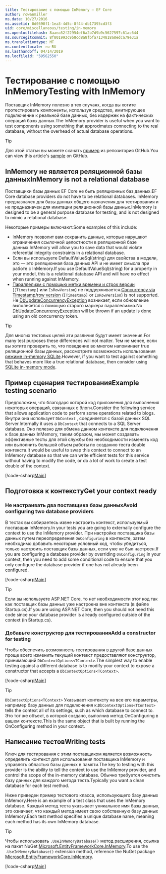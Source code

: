 ```yaml
---
title: Тестирование с помощью InMemory — EF Core
author: rowanmiller
ms.date: 10/27/2016
ms.assetid: 0d0590f1-1ea3-4d5c-8f44-db17395cd3f3
uid: core/miscellaneous/testing/in-memory
ms.openlocfilehash: 8aaea52f22954ef6a2b7d9b9c5627597c61ac644
ms.sourcegitcommit: 8f801993c9b8cd8a8fbfa7134818a8edca79e31a
ms.translationtype: MT
ms.contentlocale: ru-RU
ms.lasthandoff: 04/14/2019
ms.locfileid: "59562550"
---
```

# <a name="testing-with-inmemory"></a><span data-ttu-id="ef125-102">Тестирование с помощью InMemory</span><span class="sxs-lookup"><span data-stu-id="ef125-102">Testing with InMemory</span></span>

<span data-ttu-id="ef125-103">Поставщик InMemory полезно в тех случаях, когда вы хотите протестировать компоненты, используя средство, имитирующее подключение к реальной базе данных, без издержек на фактических операций базы данных.</span><span class="sxs-lookup"><span data-stu-id="ef125-103">The InMemory provider is useful when you want to test components using something that approximates connecting to the real database, without the overhead of actual database operations.</span></span>

> [!TIP]  
> <span data-ttu-id="ef125-104">Для этой статьи вы можете скачать [пример](https://github.com/aspnet/EntityFramework.Docs/tree/master/samples/core/Miscellaneous/Testing) из репозитория GitHub.</span><span class="sxs-lookup"><span data-stu-id="ef125-104">You can view this article's [sample](https://github.com/aspnet/EntityFramework.Docs/tree/master/samples/core/Miscellaneous/Testing) on GitHub.</span></span>

## <a name="inmemory-is-not-a-relational-database"></a><span data-ttu-id="ef125-105">InMemory не является реляционной базы данных</span><span class="sxs-lookup"><span data-stu-id="ef125-105">InMemory is not a relational database</span></span>

<span data-ttu-id="ef125-106">Поставщики базы данных EF Core не быть реляционных баз данных.</span><span class="sxs-lookup"><span data-stu-id="ef125-106">EF Core database providers do not have to be relational databases.</span></span> <span data-ttu-id="ef125-107">InMemory предназначен для базы данных общего назначения для тестирования и не предназначен для имитации реляционной базы данных.</span><span class="sxs-lookup"><span data-stu-id="ef125-107">InMemory is designed to be a general purpose database for testing, and is not designed to mimic a relational database.</span></span>

<span data-ttu-id="ef125-108">Некоторые примеры включают:</span><span class="sxs-lookup"><span data-stu-id="ef125-108">Some examples of this include:</span></span>

* <span data-ttu-id="ef125-109">InMemory позволит вам сохранить данные, которые нарушают ограничения ссылочной целостности в реляционной базе данных.</span><span class="sxs-lookup"><span data-stu-id="ef125-109">InMemory will allow you to save data that would violate referential integrity constraints in a relational database.</span></span>
* <span data-ttu-id="ef125-110">Если вы используете DefaultValueSql(string) для свойства в модели, это — это реляционная база данных API и не имеет смысла при работе с InMemory.</span><span class="sxs-lookup"><span data-stu-id="ef125-110">If you use DefaultValueSql(string) for a property in your model, this is a relational database API and will have no effect when running against InMemory.</span></span>
* <span data-ttu-id="ef125-111">[Параллелизм с помощью метки времени и строк версии](xref:core/modeling/concurrency#timestamprow-version) (`[Timestamp]` или `IsRowVersion`) не поддерживается.</span><span class="sxs-lookup"><span data-stu-id="ef125-111">[Concurrency via Timestamp/row version](xref:core/modeling/concurrency#timestamprow-version) (`[Timestamp]` or `IsRowVersion`) is not supported.</span></span> <span data-ttu-id="ef125-112">Не [DbUpdateConcurrencyException](https://docs.microsoft.com/dotnet/api/microsoft.entityframeworkcore.dbupdateconcurrencyexception) возникает, если обновление выполняется с помощью старого маркера параллелизма.</span><span class="sxs-lookup"><span data-stu-id="ef125-112">No [DbUpdateConcurrencyException](https://docs.microsoft.com/dotnet/api/microsoft.entityframeworkcore.dbupdateconcurrencyexception) will be thrown if an update is done using an old concurrency token.</span></span>

> [!TIP]  
> <span data-ttu-id="ef125-113">Для многих тестовых целей эти различия будут имеет значения.</span><span class="sxs-lookup"><span data-stu-id="ef125-113">For many test purposes these differences will not matter.</span></span> <span data-ttu-id="ef125-114">Тем не менее, если вы хотите проверить то, что поведение во многом напоминает true реляционной базы данных, рассмотрите возможность использования [режиме in-memory SQLite](sqlite.md).</span><span class="sxs-lookup"><span data-stu-id="ef125-114">However, if you want to test against something that behaves more like a true relational database, then consider using [SQLite in-memory mode](sqlite.md).</span></span>

## <a name="example-testing-scenario"></a><span data-ttu-id="ef125-115">Пример сценария тестирования</span><span class="sxs-lookup"><span data-stu-id="ef125-115">Example testing scenario</span></span>

<span data-ttu-id="ef125-116">Предположим, что благодаря которой код приложения для выполнения некоторых операций, связанных с блоги.</span><span class="sxs-lookup"><span data-stu-id="ef125-116">Consider the following service that allows application code to perform some operations related to blogs.</span></span> <span data-ttu-id="ef125-117">Внутри она использует `DbContext` , соединяется с базой данных SQL Server.</span><span class="sxs-lookup"><span data-stu-id="ef125-117">Internally it uses a `DbContext` that connects to a SQL Server database.</span></span> <span data-ttu-id="ef125-118">Оно полезно для обмена данном контексте для подключения к базе данных InMemory, таким образом, мы может создавать эффективные тесты для этой службы без необходимости изменять код или выполнить большой объем работы по созданию теста double контекста.</span><span class="sxs-lookup"><span data-stu-id="ef125-118">It would be useful to swap this context to connect to an InMemory database so that we can write efficient tests for this service without having to modify the code, or do a lot of work to create a test double of the context.</span></span>

[!code-csharp[Main](../../../../samples/core/Miscellaneous/Testing/BusinessLogic/BlogService.cs)]

## <a name="get-your-context-ready"></a><span data-ttu-id="ef125-119">Подготовка к контексту</span><span class="sxs-lookup"><span data-stu-id="ef125-119">Get your context ready</span></span>

### <a name="avoid-configuring-two-database-providers"></a><span data-ttu-id="ef125-120">Не настраивать два поставщика базы данных</span><span class="sxs-lookup"><span data-stu-id="ef125-120">Avoid configuring two database providers</span></span>

<span data-ttu-id="ef125-121">В тестах вы собираетесь извне настроить контекст, используемый поставщик InMemory.</span><span class="sxs-lookup"><span data-stu-id="ef125-121">In your tests you are going to externally configure the context to use the InMemory provider.</span></span> <span data-ttu-id="ef125-122">При настройке поставщика базы данных путем переопределения `OnConfiguring` в контексте, затем необходимо добавить некоторые условный код, чтобы убедиться, только настроить поставщик базы данных, если уже не был настроен.</span><span class="sxs-lookup"><span data-stu-id="ef125-122">If you are configuring a database provider by overriding `OnConfiguring` in your context, then you need to add some conditional code to ensure that you only configure the database provider if one has not already been configured.</span></span>

[!code-csharp[Main](../../../../samples/core/Miscellaneous/Testing/BusinessLogic/BloggingContext.cs#OnConfiguring)]

> [!TIP]  
> <span data-ttu-id="ef125-123">Если вы используете ASP.NET Core, то нет необходимости этот код так как поставщик базы данных уже настроена вне контекста (в файле Startup.cs).</span><span class="sxs-lookup"><span data-stu-id="ef125-123">If you are using ASP.NET Core, then you should not need this code since your database provider is already configured outside of the context (in Startup.cs).</span></span>

### <a name="add-a-constructor-for-testing"></a><span data-ttu-id="ef125-124">Добавьте конструктор для тестирования</span><span class="sxs-lookup"><span data-stu-id="ef125-124">Add a constructor for testing</span></span>

<span data-ttu-id="ef125-125">Чтобы обеспечить возможность тестирования в другой базе данных проще всего изменить текущий контекст предоставляют конструктор, принимающий `DbContextOptions<TContext>`.</span><span class="sxs-lookup"><span data-stu-id="ef125-125">The simplest way to enable testing against a different database is to modify your context to expose a constructor that accepts a `DbContextOptions<TContext>`.</span></span>

[!code-csharp[Main](../../../../samples/core/Miscellaneous/Testing/BusinessLogic/BloggingContext.cs#Constructors)]

> [!TIP]  
> <span data-ttu-id="ef125-126">`DbContextOptions<TContext>` Указывает контексту на все его параметры, например базу данных для подключения к.</span><span class="sxs-lookup"><span data-stu-id="ef125-126">`DbContextOptions<TContext>` tells the context all of its settings, such as which database to connect to.</span></span> <span data-ttu-id="ef125-127">Это тот же объект, в которой создано, выполнив метод OnConfiguring в вашем контексте.</span><span class="sxs-lookup"><span data-stu-id="ef125-127">This is the same object that is built by running the OnConfiguring method in your context.</span></span>

## <a name="writing-tests"></a><span data-ttu-id="ef125-128">Написание тестов</span><span class="sxs-lookup"><span data-stu-id="ef125-128">Writing tests</span></span>

<span data-ttu-id="ef125-129">Ключ для тестирования с этим поставщиком является возможность определить контекст для использования поставщика InMemory и управлять областью базы данных в памяти.</span><span class="sxs-lookup"><span data-stu-id="ef125-129">The key to testing with this provider is the ability to tell the context to use the InMemory provider, and control the scope of the in-memory database.</span></span> <span data-ttu-id="ef125-130">Обычно требуется очистить базу данных для каждого метода теста.</span><span class="sxs-lookup"><span data-stu-id="ef125-130">Typically you want a clean database for each test method.</span></span>

<span data-ttu-id="ef125-131">Ниже приведен пример тестового класса, использующего базу данных InMemory.</span><span class="sxs-lookup"><span data-stu-id="ef125-131">Here is an example of a test class that uses the InMemory database.</span></span> <span data-ttu-id="ef125-132">Каждый метод теста указывает уникальное имя базы данных, это означает, что каждый метод имеет свою собственную базу данных InMemory.</span><span class="sxs-lookup"><span data-stu-id="ef125-132">Each test method specifies a unique database name, meaning each method has its own InMemory database.</span></span>

>[!TIP]
> <span data-ttu-id="ef125-133">Чтобы использовать `.UseInMemoryDatabase()` метод расширения, ссылка на пакет NuGet [Microsoft.EntityFrameworkCore.InMemory](https://www.nuget.org/packages/Microsoft.EntityFrameworkCore.InMemory/).</span><span class="sxs-lookup"><span data-stu-id="ef125-133">To use the `.UseInMemoryDatabase()` extension method, reference the NuGet package [Microsoft.EntityFrameworkCore.InMemory](https://www.nuget.org/packages/Microsoft.EntityFrameworkCore.InMemory/).</span></span>

[!code-csharp[Main](../../../../samples/core/Miscellaneous/Testing/TestProject/InMemory/BlogServiceTests.cs)]
